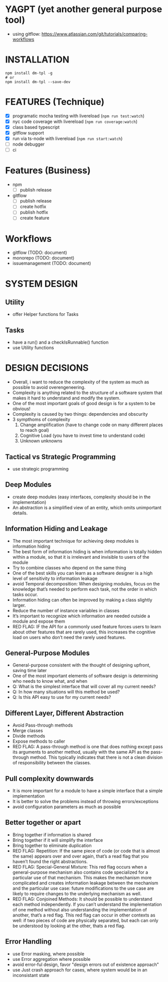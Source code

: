 # YAGPT (yet another general purpose tool)
- using gitflow: https://www.atlassian.com/git/tutorials/comparing-workflows

# INSTALLATION 
``` 
npm install dm-tpl -g
# or
npm install dm-tpl --save-dev
```

# FEATURES (Technique)
- [x] programatic mocha testing with livereload (```npm run test:watch```)
- [x] nyc code coverage with livereload (```npm run coverage:watch```)
- [x] class based typescript
- [x] gitflow support 
- [x] run via ts-node with livereload (```npm run start:watch```)
- [ ] node debugger
- [ ] ci

# Features (Business)
- npm
  - [ ] publish release
- gitflow
  - [ ] publish release
  - [ ] create hotfix
  - [ ] publish hotfix
  - [ ] create feature

# Workflows
- gitflow (TODO: document)
- monorepo (TODO: document)
- issuemanagement (TODO: document)

# SYSTEM DESIGN

## Utility
- offer Helper functions for Tasks

## Tasks
- have a run() and a checkIsRunnable() function
- use Utility functions

# DESIGN DECISIONS
- Overall, i want to reduce the complexity of the system as much as possible to
avoid overengeneering.
- Complexity is anything related to the structure of a software system that 
  makes it hard to understand and modify the system.
- One of the most important goals of good design is for a system to be obvious!
- Complexity is caused by two things: dependencies and obscurity
- 3 sympthoms of complexity
  1. Change amplification (have to change code on many different places to reach
     goal)
  2. Cognitive Load (you have to invest time to understand code)
  3. Unknown unknowns

## Tactical vs Strategic Programming
- use strategic programming

## Deep Modules
- create deep modules (easy interfaces, complexity should be in the 
  implementation)
- An abstraction is a simplified view of an entity, which omits unimportant 
  details.

## Information Hiding and Leakage
- The most important technique for achieving deep modules is information hiding
- The best form of information hiding is when information is totally hidden 
  within a module, so that it is irrelevant and invisible to users of the module
- Try to combine classes who depend on the same thing
- One of the best skills you can learn as a software designer is a high level 
  of sensitivity to information leakage
- avoid Temporal decomposition: When designing modules, focus on the knowledge 
  that’s needed to perform each task, not the order in which tasks occur.
- Information hiding can often be improved by making a class slightly larger.
- Reduce the number of instance variables in classes
- It’s important to recognize which information are needed outside a module and
  expose them
- RED FLAG: IF the API for a commonly used feature forces users to learn about 
  other features that are rarely used, this increases the cognitive load on 
  users who don’t need the rarely used features.


## General-Purpose Modules
- General-purpose consistent with the thought of designing upfront, saving time
  later
- One of the most important elements of software design is determining who needs
  to know what, and when
- Q: What is the simplest interface that will cover all my current needs?
- Q: In how many situations will this method be used?
- Q: Is this API easy to use for my current needs?

## Different Layer, Different Abstraction
- Avoid Pass-through methods
- Merge classes
- Divide methods
- Expose methods to caller
- RED FLAG: A pass-through method is one that does nothing except pass its
  arguments to another method, usually with the same API as the pass-through
  method. This typically indicates that there is not a clean division of 
  responsibility between the classes.


## Pull complexity downwards
- It is more important for a module to have a simple interface that a simple 
  implementation
- It is better to solve the problems instead of throwing errors/exceptions
- avoid configuration parameters as much as possible

## Better together or apart
- Bring together if information is shared
- Bring together if it will simplify the interface
- Bring together to eliminate duplication
- RED FLAG: Repetition: If the same piece of code (or code that is almost the
  same) appears over and over again, that’s a read flag that you haven’t found
  the right abstractions.
- RED FLAG: Special-General Mixture: This red flag occurs when a general-purpose
  mechanism also contains code specialized for a particular use of that 
  mechanism. This makes the mechanism more complicated and creates information
  leakage between the mechanism and the particular use case: future modifications
  to the use case are likely to require changes to the underlying mechanism as
  well.
- RED FLAG: Conjoined Methods: It should be possible to understand each method
  independently. If you can’t understand the implementation of one method without
  also understanding the implementation of another, that’s a red flag. This red
  flag can occur in other contexts as well: if two pieces of code are physically
  separated, but each can only be understood by looking at the other, thats a 
  red flag.

##  Error Handling
- use Error masking, where possible
- use Error aggregation where possible
- avoid error-ful design, favor "design errors out of existence approach"
- use Just crash approach for cases, where system would be in an inconsistant 
  state

